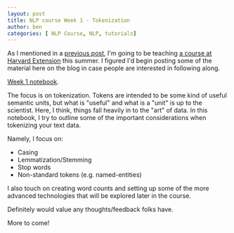 ```yaml
---
layout: post
title: NLP course Week 1 - Tokenization
author: ben
categories: [ NLP Course, NLP, tutorials]
---
```


As I mentioned in a [previous post](https://bpben.github.io/2020/02/10/announcements/), I'm going to be teaching [a course at Harvard Extension](https://www.extension.harvard.edu/course-catalog/courses-by-certificate/data-science-certificate/text-analytics-and-natural-language-processing/34793) this summer.  I figured I'd begin posting some of the material here on the blog in case people are interested in following along.

[Week 1 notebook](https://github.com/bpben/nlp_lessons/blob/master/notebooks_instructor/week_1_intro.ipynb).

The focus is on tokenization.  Tokens are intended to be some kind of useful semantic units, but what is "useful" and what is a "unit" is up to the scientist.  Here, I think, things fall heavily in to the "art" of data.  In this notebook, I try to outline some of the important considerations when tokenizing your text data.

Namely, I focus on:

-  Casing
- Lemmatization/Stemming
- Stop words
- Non-standard tokens (e.g. named-entities)

I also touch on creating word counts and setting up some of the more advanced technologies that will be explored later in the course.

Definitely would value any thoughts/feedback folks have.

More to come!